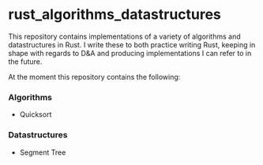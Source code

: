 # rust_algorithms_datastructures

This repository contains implementations of a variety of algorithms and datastructures in Rust. I write these to both practice writing Rust, keeping in shape with regards to D&A and producing implementations I can refer to in the future.

At the moment this repository contains the following:

### Algorithms
- Quicksort


### Datastructures
- Segment Tree


